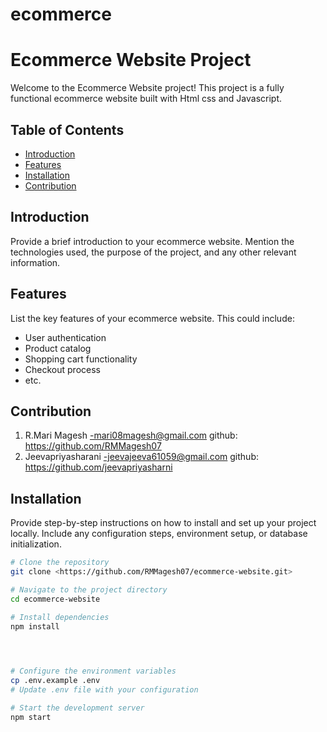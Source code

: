 # ecommerce
# Ecommerce Website Project

Welcome to the Ecommerce Website project! This project is a fully functional ecommerce website built with Html css and Javascript.

## Table of Contents

- [Introduction](#introduction)
- [Features](#features)
- [Installation](#installation)
- [Contribution](#Contribution)


## Introduction

Provide a brief introduction to your ecommerce website. Mention the technologies used, the purpose of the project, and any other relevant information.

## Features

List the key features of your ecommerce website. This could include:

- User authentication
- Product catalog
- Shopping cart functionality
- Checkout process
- etc.

## Contribution
1) R.Mari Magesh
        -mari08magesh@gmail.com  github: https://github.com/RMMagesh07
2) Jeevapriyasharani
        -jeevajeeva61059@gmail.com  github: https://github.com/jeevapriyasharni                     

## Installation

Provide step-by-step instructions on how to install and set up your project locally. Include any configuration steps, environment setup, or database initialization.

```bash
# Clone the repository
git clone <https://github.com/RMMagesh07/ecommerce-website.git>

# Navigate to the project directory
cd ecommerce-website

# Install dependencies
npm install


        

# Configure the environment variables
cp .env.example .env
# Update .env file with your configuration

# Start the development server
npm start
